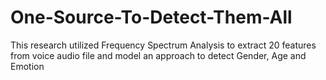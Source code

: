 # One-Source-To-Detect-Them-All
This research utilized Frequency Spectrum Analysis to extract 20 features from voice audio file and model an approach to detect Gender, Age and Emotion
